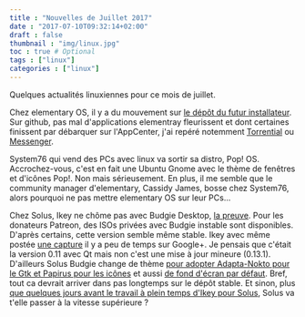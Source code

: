 ```yaml
---
title : "Nouvelles de Juillet 2017"
date : "2017-07-10T09:32:14+02:00"
draft : false
thumbnail : "img/linux.jpg"
toc : true # Optional
tags : ["linux"]
categories : ["linux"]
---
```


Quelques actualités linuxiennes pour ce mois de juillet.

Chez elementary OS, il y a du mouvement sur [le dépôt du futur installateur](https://github.com/elementary/pantheon-installer). Sur github, pas mal d'applications elementray fleurissent et dont certaines finissent par débarquer sur l'AppCenter, j'ai repéré notemment [Torrential](https://github.com/davidmhewitt/torrential) ou [Messenger](https://github.com/aprilis/messenger).

System76 qui vend des PCs avec linux va sortir sa distro, Pop! OS. Accrochez-vous, c'est en fait une Ubuntu Gnome avec le thème de fenêtres et d'icônes Pop!. Non mais sérieusement. En plus, il me semble que le community manager d'elementary, Cassidy James, bosse chez System76, alors pourquoi ne pas mettre elementary OS sur leur PCs...

Chez Solus, Ikey ne chôme pas avec Budgie Desktop, [la preuve](https://github.com/budgie-desktop/budgie-desktop/commits/master). Pour les donateurs Patreon, des ISOs privées avec Budgie instable sont disponibles. D'après certains, cette version semble même stable. Ikey avec même postée [une capture](https://plus.google.com/b/109348840800096254191/photos/photo/112026213399155142823/6440109429598980370?icm=false&sqid=101371177200990436142&ssid=07c8f6ff-8d86-42e3-847e-565f113b5d32) il y a peu de temps sur Google+. Je pensais que c'était la version 0.11 avec Qt mais non c'est une mise à jour mineure (0.13.1). D'ailleurs Solus Budgie change de thème [pour adopter Adapta-Nokto pour le Gtk et Papirus pour les icônes](https://github.com/solus-project/budgie-desktop-branding/commit/9f61ca18e19ff5c3dc1c66bfce4bf98b6ddeb0f8) et aussi [de fond d'écran par défaut](https://github.com/solus-project/artwork/blob/master/backgrounds/Crags.png). Bref, tout ca devrait arriver dans pas longtemps sur le dépôt stable. Et sinon, plus [que quelques jours avant le travail à plein temps d'Ikey pour Solus](https://dev.solus-project.com/C6), Solus va t'elle passer à la vitesse supérieure ?
